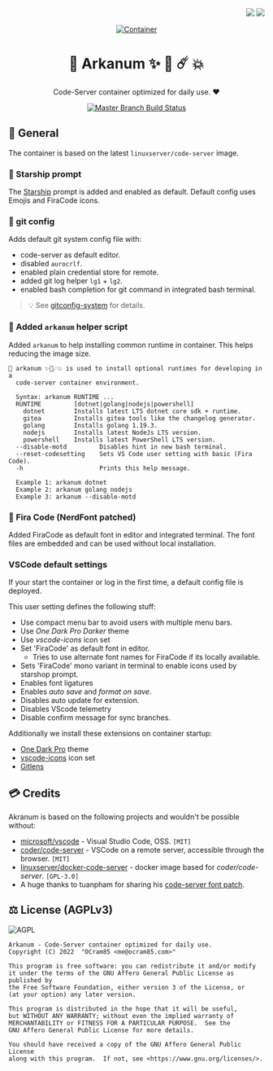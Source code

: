 <p align="right">
  <img src="http://forthebadge.com/images/badges/built-with-love.svg">
  <img src="http://forthebadge.com/images/badges/for-you.svg">
</p>

<p align="center">
  <a href="https://gitea.ocram85.com/CodeServer/arkanum/">
    <img
      src="/CodeServer/arkanum/raw/branch/master/assets/social-logo.png"
      alt="Container"
    >
  </a>
</p>

<h1 align="center">
  🧙 Arkanum ✨ 🌌 ☄️ 💥
</h1>

<p align="center">
Code-Server container optimized for daily use. ❤
</p>

<p align="center">
  <a href="https://ci.ocram85.com/CodeServer/arkanumg">
    <img src="https://ci.ocram85.com/api/badges/CodeServer/arkanum/status.svg" alt="Master Branch Build Status">
  </a>
</p>

## :book: General

The container is based on the latest `linuxserver/code-server` image.

### 🚀 Starship prompt

The [Starship](starship.rs) prompt is added and enabled as default. Default config uses Emojis and FiraCode icons.

### 🔱 git config

Adds default git system config file with:

- code-server as default editor.
- disabled `aurocrlf`.
- enabled plain credential store for remote.
- added git log helper `lg1` + `lg2`.
- enabled bash completion for git command in integrated bash terminal.
> 💡 See [gitconfig-system](./gitconfig-system) for details.

### 🧙 Added `arkanum` helper script

Added `arkanum` to help installing common runtime in container.
This helps reducing the image size.

```
🧙 arkanum ✨🌌☄️💥 is used to install optional runtimes for developing in a
  code-server container environment.

  Syntax: arkanum RUNTIME ...
  RUNTIME         [dotnet|golang|nodejs|powershell]
    dotnet        Installs latest LTS dotnet core sdk + runtime.
    gitea         Installs gitea tools like the changelog generator.
    golang        Installs golang 1.19.3.
    nodejs        Installs latest NodeJs LTS version.
    powershell    Installs latest PowerShell LTS version.
  --disable-motd         Disables hint in new bash terminal.
  --reset-codesetting    Sets VS Code user setting with basic (Fira Code).
  -h                     Prints this help message.

  Example 1: arkanum dotnet
  Example 2: arkanum golang nodejs
  Example 3: arkanum --disable-motd
```
### 📝 Fira Code (NerdFont patched)

Added FiraCode as default font in editor and integrated terminal. The font files are embedded and can be used without local installation.

### VSCode default settings

If your start the container or log in the first time, a default config file is deployed.

This user setting defines the following stuff:

- Use compact menu bar to avoid users with multiple menu bars.
- Use *One Dark Pro Darker* theme
- Use *vscode-icons* icon set
- Set 'FiraCode' as default font in editor.
  - Tries to use alternate font names for FiraCode if its locally available.
- Sets 'FiraCode' mono variant in terminal to enable icons used by starshop prompt.
- Enables font ligatures
- Enables *auto save* and *format on save*.
- Disables auto update for extension.
- Disables VScode telemetry
- Disable confirm message for sync branches.

Additionally we install these extensions on container startup:

- [One Dark Pro](https://open-vsx.org/extension/zhuangtongfa/material-theme) theme
- [vscode-icons](https://open-vsx.org/extension/vscode-icons-team/vscode-icons) icon set
- [Gitlens](https://open-vsx.org/extension/eamodio/gitlens)

## 💳 Credits

Akranum is based on the following projects and wouldn't be possible without:

- [microsoft/vscode](https://github.com/microsoft/vscode) - Visual Studio Code, OSS. `[MIT]`
- [coder/code-server](https://github.com/coder/code-server) - VSCode on a remote server, accessible through the browser. `[MIT]`
- [linuxserver/docker-code-server](https://github.com/linuxserver/docker-code-server) - docker image based for *coder/code-server*. `[GPL-3.0]`
- A huge thanks to tuanpham for sharing his [code-server font patch](https://github.com/tuanpham-dev/code-server-font-patch).

## ⚖️ License (AGPLv3)

![AGPL](https://www.gnu.org/graphics/agplv3-155x51.png)

```
Arkanum - Code-Server container optimized for daily use.
Copyright (C) 2022  "OCram85 <me@ocram85.com>"

This program is free software: you can redistribute it and/or modify
it under the terms of the GNU Affero General Public License as published by
the Free Software Foundation, either version 3 of the License, or
(at your option) any later version.

This program is distributed in the hope that it will be useful,
but WITHOUT ANY WARRANTY; without even the implied warranty of
MERCHANTABILITY or FITNESS FOR A PARTICULAR PURPOSE.  See the
GNU Affero General Public License for more details.

You should have received a copy of the GNU Affero General Public License
along with this program.  If not, see <https://www.gnu.org/licenses/>.
```
